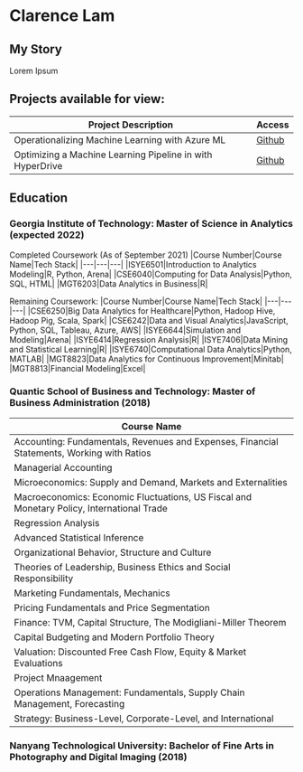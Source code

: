 # Clarence Lam




## My Story
Lorem Ipsum

## Projects available for view:

|Project Description|Access|
|---|---|
|Operationalizing Machine Learning with Azure ML|[Github](https://github.com/clarevoyance/azureml-mlops)|
|Optimizing a Machine Learning Pipeline in with HyperDrive|[Github](https://github.com/clarevoyance/azureml-optimization)|

## Education

### Georgia Institute of Technology: Master of Science in Analytics (expected 2022)

Completed Coursework (As of September 2021)
|Course Number|Course Name|Tech Stack|
|---|---|---|
|ISYE6501|Introduction to Analytics Modeling|R, Python, Arena|
|CSE6040|Computing for Data Analysis|Python, SQL, HTML|
|MGT6203|Data Analytics in Business|R|

Remaining Coursework:
|Course Number|Course Name|Tech Stack|
|---|---|---|
|CSE6250|Big Data Analytics for Healthcare|Python, Hadoop Hive, Hadoop Pig, Scala, Spark|
|CSE6242|Data and Visual Analytics|JavaScript, Python, SQL, Tableau, Azure, AWS|
|ISYE6644|Simulation and Modeling|Arena|
|ISYE6414|Regression Analysis|R|
|ISYE7406|Data Mining and Statistical Learning|R|
|ISYE6740|Computational Data Analytics|Python, MATLAB|
|MGT8823|Data Analytics for Continuous Improvement|Minitab|
|MGT8813|Financial Modeling|Excel|

### Quantic School of Business and Technology: Master of Business Administration (2018)

|Course Name|
|---|
|Accounting: Fundamentals, Revenues and Expenses, Financial Statements, Working with Ratios|
|Managerial Accounting|
|Microeconomics: Supply and Demand, Markets and Externalities|
|Macroeconomics: Economic Fluctuations, US Fiscal and Monetary Policy, International Trade|
|Regression Analysis|
|Advanced Statistical Inference|
|Organizational Behavior, Structure and Culture|
|Theories of Leadership, Business Ethics and Social Responsibility|
|Marketing Fundamentals, Mechanics|
|Pricing Fundamentals and Price Segmentation|
|Finance: TVM, Capital Structure, The Modigliani-Miller Theorem|
|Capital Budgeting and Modern Portfolio Theory|
|Valuation: Discounted Free Cash Flow, Equity & Market Evaluations|
|Project Mnaagement|
|Operations Management: Fundamentals, Supply Chain Management, Forecasting|
|Strategy: Business-Level, Corporate-Level, and International|


### Nanyang Technological University: Bachelor of Fine Arts in Photography and Digital Imaging (2018)




